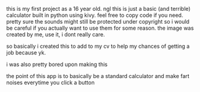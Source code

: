 this is my first project as a 16 year old. ngl this is just a basic (and terrible) calculator built in python using kivy. feel free to copy code if you need. pretty sure the sounds might still be protected under copyright so i would be careful if you actually want to use them for some reason. the image was created by me, use it, i dont really care.



so basically i created this to add to my cv to help my chances of getting a job because yk.

i was also pretty bored upon making this

the point of this app is to basically be a standard calculator and make fart noises everytime you click a button
